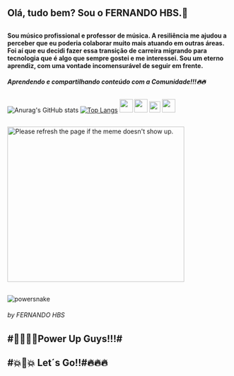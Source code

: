    ## Olá, tudo bem? Sou o FERNANDO HBS.👋
   ##

   #### Sou músico profissional e professor de música. A resiliência me ajudou a perceber que eu poderia colaborar muito mais atuando em outras áreas. Foi aí que eu decidi fazer essa transição de carreira migrando para tecnologia que é algo que sempre gostei e me interessei. Sou um eterno aprendiz, com uma vontade incomensurável de seguir em frente.
   ##### Aprendendo e compartilhando conteúdo com a Comunidade!!!🔥🔥
   ##  
   ##
   
   
  
   ![Anurag's GitHub stats](https://github-readme-stats.vercel.app/api?username=fehbs&show_icons=true&theme=radical)
   [![Top Langs](https://github-readme-stats.vercel.app/api/top-langs/?username=fehbs&layout=compact)](https://github.com/anuraghazra/github-readme-stats)
   <img src="https://cdn.jsdelivr.net/gh/devicons/devicon/icons/html5/html5-original-wordmark.svg" width="30" height="30" />
   <img src="https://cdn.jsdelivr.net/gh/devicons/devicon/icons/css3/css3-original-wordmark.svg" width="30" height="30"/>
   <img src="https://cdn.jsdelivr.net/gh/devicons/devicon/icons/javascript/javascript-original.svg" width="25" height="25"/>
  <img src="https://cdn.jsdelivr.net/gh/devicons/devicon/icons/python/python-original.svg" width="30" height="30" />
  
   ##
<img src='https://random-memer.herokuapp.com/' width="400" height="350" title="Meme" alt="Please refresh the page if the meme doesn't show up.">

##
##

![powersnake](https://user-images.githubusercontent.com/96156026/154280916-4c4d6261-e9e4-4d8c-9941-3859a38f5f06.jpg)
###### by FERNANDO HBS
##
##


##            #🎃🔥🐱‍🏍Power Up Guys!!!#   
 ##            #💥🎃💥 Let´s Go!!#🔥🔥🔥
 
 

 
 
 

